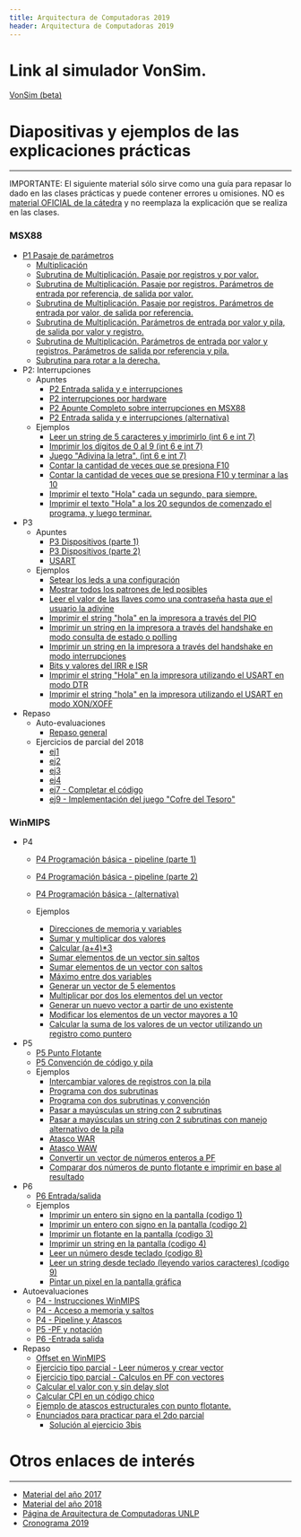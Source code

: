 ```yaml
---
title: Arquitectura de Computadoras 2019
header: Arquitectura de Computadoras 2019
---
```

# Link al simulador VonSim. 
[VonSim (beta)](https://vonsim.github.io/)

# Diapositivas y ejemplos de las explicaciones prácticas
-------------------------------------------

IMPORTANTE: El siguiente material sólo sirve como una guía para repasar lo dado en las clases prácticas y puede contener errores u omisiones. NO es [material OFICIAL de la cátedra](http://weblidi.info.unlp.edu.ar/catedras/arquitecturaP2003/) y no reemplaza la explicación que se realiza en las clases.

### MSX88

*   [P1 Pasaje de parámetros](clases/clase1.ppt)
    * [Multiplicación](ejemplos/p1ej1.asm)
    * [Subrutina de Multiplicación. Pasaje por registros y por valor.](ejemplos/p1ej2.asm)
    * [Subrutina de Multiplicación. Pasaje por registros. Parámetros de entrada por referencia, de salida por valor.](ejemplos/p1ej3.asm)
    * [Subrutina de Multiplicación. Pasaje por registros. Parámetros de entrada por valor, de salida por referencia.](ejemplos/p1ej4.asm)
    * [Subrutina de Multiplicación. Parámetros de entrada por valor y pila, de salida por valor y registro.](ejemplos/p1ej5.asm)
    * [Subrutina de Multiplicación. Parámetros de entrada por valor y registros. Parámetros de salida por referencia y pila.](ejemplos/p1ej6.asm)
    * [Subrutina para rotar a la derecha.](ejemplos/p1ej7.asm)
*   P2: Interrupciones
    * Apuntes
        *   [P2 Entrada salida y e interrupciones](clases/clase2.ppt)
        *   [P2 interrupciones por hardware](clases/clase2.pdf)
        *   [P2 Apunte Completo sobre interrupciones en MSX88](apuntes/interrupciones.pdf)
        *   [P2 Entrada salida y e interrupciones (alternativa)](clases/clase2alternativa.ppt)
    * Ejemplos
        * [Leer un string de 5 caracteres y imprimirlo (int 6 e int 7)](ejemplos/p2ej1.asm)
        * [Imprimir los dígitos de 0 al 9 (int 6 e int 7)](ejemplos/p2ej2.asm)
        * [Juego "Adivina la letra". (int 6 e int 7)](ejemplos/p2ej3.asm)
        * [Contar la cantidad de veces que se presiona F10](ejemplos/p2ej4.asm)
        * [Contar la cantidad de veces que se presiona F10 y terminar a las 10](ejemplos/p2ej5.asm)
        * [Imprimir el texto "Hola" cada un segundo, para siempre.](ejemplos/p2ej6.asm)
        * [Imprimir el texto "Hola" a los 20 segundos de comenzado el programa, y luego terminar.](ejemplos/p2ej7.asm)
* P3
    * Apuntes
        *   [P3 Dispositivos (parte 1)](clases/clase3-1.ppt)
        *   [P3 Dispositivos (parte 2)](clases/clase3-2.ppt)
        *   [USART](apuntes/usart.pdf)
    * Ejemplos
      * [Setear los leds a una configuración](ejemplos/p3ej1.asm)
      * [Mostrar todos los patrones de led posibles](ejemplos/p3ej2.asm)
      * [Leer el valor de las llaves como una contraseña hasta que el usuario la adivine](ejemplos/p3ej3.asm)
      * [Imprimir el string "hola" en la impresora a través del PIO](ejemplos/p3ej4.asm)
      * [Imprimir un string en la impresora a través del handshake en modo consulta  de estado o polling](ejemplos/p3ej5.asm)
      * [Imprimir un string en la impresora a través del handshake en modo interrupciones](ejemplos/p3ej6.asm)
      * [Bits y valores del IRR e ISR](ejemplos/p3_irr_isr.asm)
      * [Imprimir el string "Hola" en la impresora utilizando el USART en modo DTR](ejemplos/p3_usart_dtr.asm)
      * [Imprimir el string "hola" en la impresora utilizando el USART en modo XON/XOFF](ejemplos/p3_usart_xon.asm)
* Repaso
    * Auto-evaluaciones
        * [Repaso general](https://kahoot.it/challenge/0849538)
    * Ejercicios de parcial del 2018
      * [ej1](ejemplos/1pej1.asm)
      * [ej2](ejemplos/1pej2.asm)
      * [ej3](ejemplos/1pej3.asm)
      * [ej4](ejemplos/1pej4.asm)
      * [ej7 - Completar el código ](ejemplos/1pej7.asm)
      * [ej9 - Implementación del juego "Cofre del Tesoro"](ejemplos/1pej9.asm)




### WinMIPS

*   P4
    *   [P4 Programación básica \- pipeline (parte 1)](clases/clase4-1.ppt)
    *   [P4 Programación básica \- pipeline (parte 2)](clases/clase4-2.ppt)
    *   [P4 Programación básica \- (alternativa)](clases/clase4alternativa.ppt)     

    * Ejemplos
        * [Direcciones de memoria y variables](ejemplos/p4e0.s)
        * [Sumar y multiplicar dos valores](ejemplos/p4e1.s)
        * [Calcular (a+4)*3](ejemplos/p4e2.s)
        * [Sumar elementos de un vector sin saltos ](ejemplos/p4e3.s)
        * [Sumar elementos de un vector con saltos ](ejemplos/p4e4.s)
        * [Máximo entre dos variables ](ejemplos/p4e5.s)
        * [ Generar un vector de 5 elementos ](ejemplos/p4e6.s)
        * [Multiplicar por dos los elementos del un vector ](ejemplos/p4e7.s)
        * [Generar un nuevo vector a partir de uno existente ](ejemplos/p4e8.s)
        * [Modificar los elementos de un vector mayores a 10 ](ejemplos/p4e9.s)
        * [Calcular la suma de los valores de un vector utilizando un registro como puntero](ejemplos/p4e10.s)
*   P5
    *   [P5 Punto Flotante](clases/clase5-1.ppt)
    *   [P5 Convención de código y pila](clases/clase5-2.ppt)
    * Ejemplos
        * [Intercambiar valores de registros con la pila](ejemplos/p5e1.s)
        * [Programa con dos subrutinas](ejemplos/p5e2.s)
        * [Programa con dos subrutinas y convención](ejemplos/p5e3.s)
        * [Pasar a mayúsculas un string con 2 subrutinas](ejemplos/p5e4.s)
        * [Pasar a mayúsculas un string con 2 subrutinas con manejo alternativo de la pila](ejemplos/p5e5.s)
        * [Atasco WAR](ejemplos/p5e6.s)
        * [Atasco WAW](ejemplos/p5e8.s)
        * [Convertir un vector de números enteros a PF](ejemplos/p5e7.s)
        * [Comparar dos números de punto flotante e imprimir en base al resultado](ejemplos/p5e9.s)
*   P6
    * [P6 Entrada/salida](clases/clase6.ppt)
    * Ejemplos
        * [Imprimir un entero sin signo en la pantalla (codigo 1)](ejemplos/p6e1.s)
        * [Imprimir un entero con signo en la pantalla (codigo 2)](ejemplos/p6e2.s)
        * [Imprimir un flotante en la pantalla (codigo 3)](ejemplos/p6e3.s)
        * [Imprimir un string en la pantalla (codigo 4)](ejemplos/p6e4.s)
        * [Leer un número desde teclado (codigo 8)](ejemplos/p6e5.s)
        * [Leer un string desde teclado (leyendo varios caracteres) (codigo 9)](ejemplos/p6e6.s)
        * [Pintar un pixel en la pantalla gráfica](ejemplos/p6e8.s)
* Autoevaluaciones
    * [P4 - Instrucciones WinMIPS](https://kahoot.it/challenge/0668157)
    * [P4 - Acceso a memoria y saltos](https://kahoot.it/challenge/0981011)
    * [P4 - Pipeline y Atascos](https://kahoot.it/challenge/0252924)
    * [P5 -PF y notación](https://kahoot.it/challenge/0487430)
    * [P6 -Entrada salida](https://kahoot.it/challenge/0802848)
* Repaso
    * [Offset en WinMIPS ](ejemplos/offset.s)
    * [Ejercicio tipo parcial - Leer números y crear vector](ejemplos/parcial2e1.s)
    * [Ejercicio tipo parcial - Calculos en PF con vectores](ejemplos/parcial2e2.s)
    * [Calcular el valor con y sin delay slot](ejemplos/parcial2e3.s)
    * [Calcular CPI en un código chico](ejemplos/parcial2e4.s)
    * [Ejemplo de atascos estructurales con punto flotante.](ejemplos/parcial2e5.s)
    * [Enunciados para practicar para el 2do parcial](ejemplos/enunciados2doparcial.txt)
      * [Solución al ejercicio 3bis](ejemplos/2do_parcial_solucion.s)


# Otros enlaces de interés
------------------------

*   [Material del año 2017](2017/index.html)
*   [Material del año 2018](2018/index.html)
*   [Página de Arquitectura de Computadoras UNLP](http://weblidi.info.unlp.edu.ar/catedras/arquitecturaP2003/)
*   [Cronograma 2019](http://weblidi.info.unlp.edu.ar/catedras/arquitecturap2003/cronograma%20ARQ%202019.pdf)
